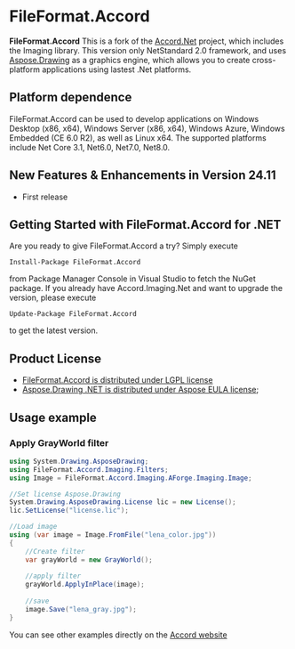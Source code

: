 # FileFormat.Accord

**FileFormat.Aсcord**  This is a fork of the [Accord.Net](https://github.com/accord-net) project, which includes the Imaging library. This version only  NetStandard 2.0 framework, and uses [Aspose.Drawing](https://docs.aspose.com/drawing/net/) as a graphics engine, which allows you to create cross-platform applications using lastest .Net platforms.

## Platform dependence

FileFormat.Accord can be used to develop applications on Windows Desktop (x86, x64), Windows Server (x86, x64), Windows Azure, Windows Embedded (CE 6.0 R2), as well as Linux x64. The supported platforms include Net Core 3.1, Net6.0, Net7.0, Net8.0.

## New Features & Enhancements in Version 24.11
 - First release

## Getting Started with FileFormat.Accord for .NET

Are you ready to give FileFormat.Accord a try? Simply execute 

```
Install-Package FileFormat.Accord
```

from Package Manager Console in Visual Studio to fetch the NuGet package. If you already have Accord.Imaging.Net and want to upgrade the version, please execute 

```
Update-Package FileFormat.Accord
```

 to get the latest version.
 
## Product License
 - [FileFormat.Accord is distributed under LGPL license](http://www.gnu.org/licenses/lgpl.html)
 - [Aspose.Drawing .NET is distributed under Aspose EULA license](https://www.conholdate.app/viewer/view/4Y8UNm7laVFjMAd0r/aspose_end-user-license-agreement_2024-05-16.pdf);


## Usage example

### Apply GrayWorld filter

```csharp
using System.Drawing.AsposeDrawing;
using FileFormat.Accord.Imaging.Filters;
using Image = FileFormat.Accord.Imaging.AForge.Imaging.Image;

//Set license Aspose.Drawing
System.Drawing.AsposeDrawing.License lic = new License();
lic.SetLicense("license.lic");

//Load image
using (var image = Image.FromFile("lena_color.jpg"))
{   
	//Create filter
    var grayWorld = new GrayWorld();
	
	//apply filter
    grayWorld.ApplyInPlace(image);
	
	//save
    image.Save("lena_gray.jpg");
}
```


You can see other examples directly on the [Accord website](http://accord-framework.net/samples.html)